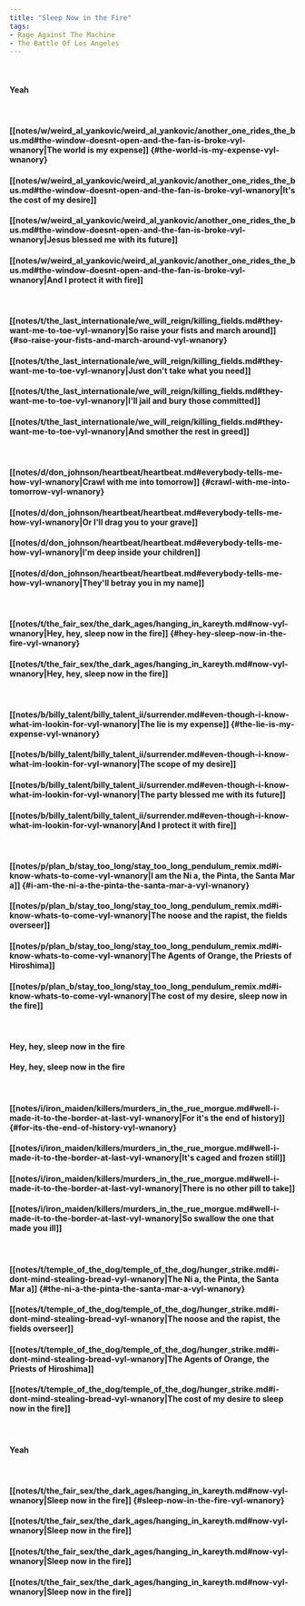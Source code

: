 ```yaml
---
title: "Sleep Now in the Fire"
tags:
- Rage Against The Machine
- The Battle Of Los Angeles
---
```

&nbsp;
#### Yeah
&nbsp;
#### [[notes/w/weird_al_yankovic/weird_al_yankovic/another_one_rides_the_bus.md#the-window-doesnt-open-and-the-fan-is-broke-vyl-wnanory|The world is my expense]] {#the-world-is-my-expense-vyl-wnanory}
#### [[notes/w/weird_al_yankovic/weird_al_yankovic/another_one_rides_the_bus.md#the-window-doesnt-open-and-the-fan-is-broke-vyl-wnanory|It's the cost of my desire]]
#### [[notes/w/weird_al_yankovic/weird_al_yankovic/another_one_rides_the_bus.md#the-window-doesnt-open-and-the-fan-is-broke-vyl-wnanory|Jesus blessed me with its future]]
#### [[notes/w/weird_al_yankovic/weird_al_yankovic/another_one_rides_the_bus.md#the-window-doesnt-open-and-the-fan-is-broke-vyl-wnanory|And I protect it with fire]]
&nbsp;
#### [[notes/t/the_last_internationale/we_will_reign/killing_fields.md#they-want-me-to-toe-vyl-wnanory|So raise your fists and march around]] {#so-raise-your-fists-and-march-around-vyl-wnanory}
#### [[notes/t/the_last_internationale/we_will_reign/killing_fields.md#they-want-me-to-toe-vyl-wnanory|Just don't take what you need]]
#### [[notes/t/the_last_internationale/we_will_reign/killing_fields.md#they-want-me-to-toe-vyl-wnanory|I'll jail and bury those committed]]
#### [[notes/t/the_last_internationale/we_will_reign/killing_fields.md#they-want-me-to-toe-vyl-wnanory|And smother the rest in greed]]
&nbsp;
#### [[notes/d/don_johnson/heartbeat/heartbeat.md#everybody-tells-me-how-vyl-wnanory|Crawl with me into tomorrow]] {#crawl-with-me-into-tomorrow-vyl-wnanory}
#### [[notes/d/don_johnson/heartbeat/heartbeat.md#everybody-tells-me-how-vyl-wnanory|Or I'll drag you to your grave]]
#### [[notes/d/don_johnson/heartbeat/heartbeat.md#everybody-tells-me-how-vyl-wnanory|I'm deep inside your children]]
#### [[notes/d/don_johnson/heartbeat/heartbeat.md#everybody-tells-me-how-vyl-wnanory|They'll betray you in my name]]
&nbsp;
#### [[notes/t/the_fair_sex/the_dark_ages/hanging_in_kareyth.md#now-vyl-wnanory|Hey, hey, sleep now in the fire]] {#hey-hey-sleep-now-in-the-fire-vyl-wnanory}
#### [[notes/t/the_fair_sex/the_dark_ages/hanging_in_kareyth.md#now-vyl-wnanory|Hey, hey, sleep now in the fire]]
&nbsp;
#### [[notes/b/billy_talent/billy_talent_ii/surrender.md#even-though-i-know-what-im-lookin-for-vyl-wnanory|The lie is my expense]] {#the-lie-is-my-expense-vyl-wnanory}
#### [[notes/b/billy_talent/billy_talent_ii/surrender.md#even-though-i-know-what-im-lookin-for-vyl-wnanory|The scope of my desire]]
#### [[notes/b/billy_talent/billy_talent_ii/surrender.md#even-though-i-know-what-im-lookin-for-vyl-wnanory|The party blessed me with its future]]
#### [[notes/b/billy_talent/billy_talent_ii/surrender.md#even-though-i-know-what-im-lookin-for-vyl-wnanory|And I protect it with fire]]
&nbsp;
#### [[notes/p/plan_b/stay_too_long/stay_too_long_pendulum_remix.md#i-know-whats-to-come-vyl-wnanory|I am the Ni a, the Pinta, the Santa Mar a]] {#i-am-the-ni-a-the-pinta-the-santa-mar-a-vyl-wnanory}
#### [[notes/p/plan_b/stay_too_long/stay_too_long_pendulum_remix.md#i-know-whats-to-come-vyl-wnanory|The noose and the rapist, the fields overseer]]
#### [[notes/p/plan_b/stay_too_long/stay_too_long_pendulum_remix.md#i-know-whats-to-come-vyl-wnanory|The Agents of Orange, the Priests of Hiroshima]]
#### [[notes/p/plan_b/stay_too_long/stay_too_long_pendulum_remix.md#i-know-whats-to-come-vyl-wnanory|The cost of my desire, sleep now in the fire]]
&nbsp;
#### Hey, hey, sleep now in the fire
#### Hey, hey, sleep now in the fire
&nbsp;
#### [[notes/i/iron_maiden/killers/murders_in_the_rue_morgue.md#well-i-made-it-to-the-border-at-last-vyl-wnanory|For it's the end of history]] {#for-its-the-end-of-history-vyl-wnanory}
#### [[notes/i/iron_maiden/killers/murders_in_the_rue_morgue.md#well-i-made-it-to-the-border-at-last-vyl-wnanory|It's caged and frozen still]]
#### [[notes/i/iron_maiden/killers/murders_in_the_rue_morgue.md#well-i-made-it-to-the-border-at-last-vyl-wnanory|There is no other pill to take]]
#### [[notes/i/iron_maiden/killers/murders_in_the_rue_morgue.md#well-i-made-it-to-the-border-at-last-vyl-wnanory|So swallow the one that made you ill]]
&nbsp;
#### [[notes/t/temple_of_the_dog/temple_of_the_dog/hunger_strike.md#i-dont-mind-stealing-bread-vyl-wnanory|The Ni a, the Pinta, the Santa Mar a]] {#the-ni-a-the-pinta-the-santa-mar-a-vyl-wnanory}
#### [[notes/t/temple_of_the_dog/temple_of_the_dog/hunger_strike.md#i-dont-mind-stealing-bread-vyl-wnanory|The noose and the rapist, the fields overseer]]
#### [[notes/t/temple_of_the_dog/temple_of_the_dog/hunger_strike.md#i-dont-mind-stealing-bread-vyl-wnanory|The Agents of Orange, the Priests of Hiroshima]]
#### [[notes/t/temple_of_the_dog/temple_of_the_dog/hunger_strike.md#i-dont-mind-stealing-bread-vyl-wnanory|The cost of my desire to sleep now in the fire]]
&nbsp;
#### Yeah
&nbsp;
#### [[notes/t/the_fair_sex/the_dark_ages/hanging_in_kareyth.md#now-vyl-wnanory|Sleep now in the fire]] {#sleep-now-in-the-fire-vyl-wnanory}
#### [[notes/t/the_fair_sex/the_dark_ages/hanging_in_kareyth.md#now-vyl-wnanory|Sleep now in the fire]]
#### [[notes/t/the_fair_sex/the_dark_ages/hanging_in_kareyth.md#now-vyl-wnanory|Sleep now in the fire]]
#### [[notes/t/the_fair_sex/the_dark_ages/hanging_in_kareyth.md#now-vyl-wnanory|Sleep now in the fire]]

